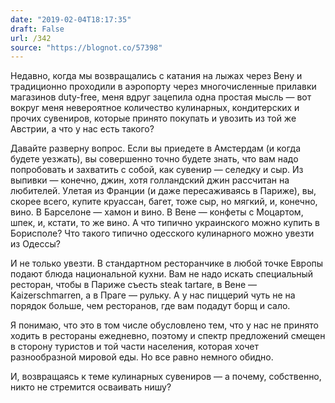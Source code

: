 ```yaml
---
date: "2019-02-04T18:17:35"
draft: False
url: /342
source: "https://blognot.co/57398"
---
```


Недавно, когда мы возвращались с катания на лыжах через Вену и традиционно проходили в аэропорту через многочисленные прилавки магазинов duty-free, меня вдруг зацепила одна простая мысль — вот вокруг меня невероятное количество кулинарных, кондитерских и прочих сувениров, которые принято покупать и увозить из той же Австрии, а что у нас есть такого?

Давайте разверну вопрос. Если вы приедете в Амстердам (и когда будете уезжать), вы совершенно точно будете знать, что вам надо попробовать и захватить с собой, как сувенир — селедку и сыр. Из выпивки — конечно, джин, хотя голландский джин рассчитан на любителей. Улетая из Франции (и даже пересаживаясь в Париже), вы, скорее всего, купите круассан, багет, тоже сыр, но мягкий, и, конечно, вино. В Барселоне — хамон и вино. В Вене — конфеты с Моцартом, шпек, и, кстати, то же вино. А что типично украинского можно купить в Борисполе? Что такого типично одесского кулинарного можно увезти из Одессы?

И не только увезти. В стандартном ресторанчике в любой точке Европы подают блюда национальной кухни. Вам не надо искать специальный ресторан, чтобы в Париже съесть steak tartare, в Вене — Kaizerschmarren, а в Праге — рульку. А у нас пиццерий чуть не на порядок больше, чем ресторанов, где вам подадут борщ и сало.

Я понимаю, что это в том числе обусловлено тем, что у нас не принято ходить в рестораны ежедневно, поэтому и спектр предложений смещен в сторону туристов и той части населения, которая хочет разнообразной мировой еды. Но все равно немного обидно.

И, возвращаясь к теме кулинарных сувениров — а почему, собственно, никто не стремится осваивать нишу?
